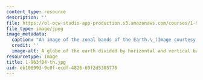 ```yaml
---
content_type: resource
description: ''
file: https://ol-ocw-studio-app-production.s3.amazonaws.com/courses/1-963-environmental-engineering-applications-of-geographic-information-systems-fall-2004/eb1069939c0fecdf482669f2d5305770_1-963f04-th.jpg
file_type: image/jpeg
image_metadata:
  caption: "An image of the zonal bands of the Earth.\_(Image courtesy of\_[NASA](http://www.nasa.gov/).)"
  credit: ''
  image-alt: A globe of the earth divided by horizontal and vertical bands.
resourcetype: Image
title: 1-963f04-th.jpg
uid: eb106993-9c0f-ecdf-4826-69f2d5305770
---
```

